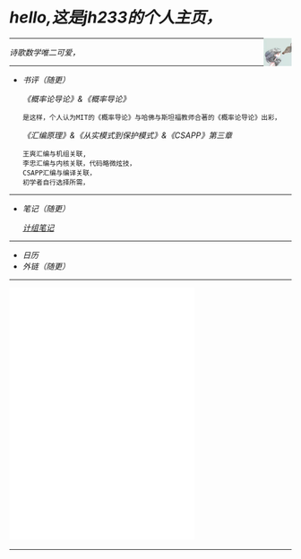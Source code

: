 # *hello,这是jh233的个人主页，*

<div><img src="/img/1.jpg" width="10%" height="10%" align="right"></div>

---

*诗歌数学唯二可爱，*

---

- *书评（随更）*

  *《概率论导论》&《概率导论》*
  
      是这样，个人认为MIT的《概率导论》与哈佛与斯坦福教师合著的《概率论导论》出彩，
      
  *《汇编原理》&《从实模式到保护模式》&《CSAPP》第三章*
      
      王爽汇编与机组关联,  
      李忠汇编与内核关联，代码略微炫技，  
      CSAPP汇编与编译关联，  
      初学者自行选择所需，

---

- *笔记（随更）*

  *[计组笔记](https://zhuanlan.zhihu.com/p/465378144)*

---

- *日历*
- *外链（随更）*

---

<div>
<iframe frameborder="no" border="0" marginwidth="0" marginheight="0" width=330 height=450 src="//music.163.com/outchain/player?type=0&id=7457431694&auto=0&height=430">
</iframe>
</div>

---
